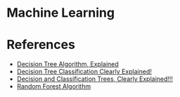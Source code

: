 # Machine Learning

# References
- [Decision Tree Algorithm, Explained](https://www.kdnuggets.com/2020/01/decision-tree-algorithm-explained.html)
- [Decision Tree Classification Clearly Explained!](https://www.youtube.com/watch?v=ZVR2Way4nwQ)
- [Decision and Classification Trees, Clearly Explained!!!](https://www.youtube.com/watch?v=_L39rN6gz7Y)
- [Random Forest Algorithm](https://www.javatpoint.com/machine-learning-random-forest-algorithm)

